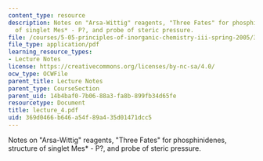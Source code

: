 ```yaml
---
content_type: resource
description: Notes on "Arsa-Wittig" reagents, "Three Fates" for phosphinidenes, structure
  of singlet Mes* - P?, and probe of steric pressure.
file: /courses/5-05-principles-of-inorganic-chemistry-iii-spring-2005/369d0466b646a54f89a435d01471dcc5_lecture_4.pdf
file_type: application/pdf
learning_resource_types:
- Lecture Notes
license: https://creativecommons.org/licenses/by-nc-sa/4.0/
ocw_type: OCWFile
parent_title: Lecture Notes
parent_type: CourseSection
parent_uid: 14b4baf0-7b06-88a3-fa8b-899fb34d65fe
resourcetype: Document
title: lecture_4.pdf
uid: 369d0466-b646-a54f-89a4-35d01471dcc5
---
```

Notes on "Arsa-Wittig" reagents, "Three Fates" for phosphinidenes, structure of singlet Mes* - P?, and probe of steric pressure.